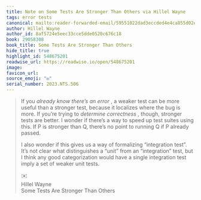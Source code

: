 ```yaml
---
title: Note on Some Tests Are Stronger Than Others via Hillel Wayne
tags: error tests
canonical: mailto:reader-forwarded-email/59551022dad3eccded4e4ca855d02e2f
author: Hillel Wayne
author_id: 8af5724e5eec33cce5dde0520c676c18
book: 29058308
book_title: Some Tests Are Stronger Than Others
hide_title: true
highlight_id: 548675201
readwise_url: https://readwise.io/open/548675201
image:
favicon_url:
source_emoji: "✉️"
serial_number: 2023.NTS.506
---
```

> If you *already know there’s an error* , a weaker test can be more useful than a stronger test, because it localizes where the bug is more. If you’re trying to *determine correctness* , though, stronger tests are better. I wonder if there’s a way to speed up test suites using this. If P is stronger than Q, there’s no point to running Q if P already passed.
> 
> I also wonder if this gives us a way of formalizing “integration test”. It’s not clear what distinguishes a “unit” from an “integration” test, but I think any good categorization would have a single integration test imply a set of weaker unit tests.
> <div class="quoteback-footer"><div class="quoteback-avatar"><span class="mini-emoji"> ✉️</span></div><div class="quoteback-metadata"><div class="metadata-inner"><span style="display:none">FROM:</span><div aria-label="Hillel Wayne" class="quoteback-author"> Hillel Wayne</div><div aria-label="Some Tests Are Stronger Than Others" class="quoteback-title"> Some Tests Are Stronger Than Others</div></div></div></div>